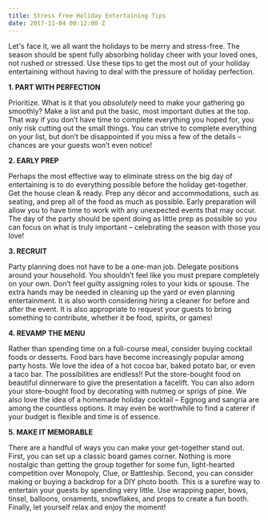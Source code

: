 ```yaml
---
title: Stress Free Holiday Entertaining Tips
date: 2017-11-04 00:12:00 Z
---
```


Let's face it, we all want the holidays to be merry and stress-free. The season should be spent fully absorbing holiday cheer with your loved ones, not rushed or stressed. Use these tips to get the most out of your holiday entertaining without having to deal with the pressure of holiday perfection.

**1. PART WITH PERFECTION**

Prioritize. What is it that you *absolutely* need to make your gathering go smoothly? Make a list and put the basic, most important duties at the top. That way if you don’t have time to complete everything you hoped for, you only risk cutting out the small things. You can strive to complete everything on your list, but don’t be disappointed if you miss a few of the details – chances are your guests won’t even notice!

**2. EARLY PREP**

Perhaps the most effective way to eliminate stress on the big day of entertaining is to do everything possible before the holiday get-together. Get the house clean & ready. Prep any décor and accommodations, such as seating, and prep all of the food as much as possible. Early preparation will allow you to have time to work with any unexpected events that may occur. The day of the party should be spent doing as little prep as possible so you can focus on what is truly important – celebrating the season with those you love!

**3. RECRUIT**

Party planning does not have to be a one-man job. Delegate positions around your household. You shouldn’t feel like you must prepare completely on your own. Don’t feel guilty assigning roles to your kids or spouse. The extra hands may be needed in cleaning up the yard or even planning entertainment. It is also worth considering hiring a cleaner for before and after the event. It is also appropriate to request your guests to bring something to contribute, whether it be food, spirits, or games!

**4. REVAMP THE MENU**

Rather than spending time on a full-course meal, consider buying cocktail foods or desserts. Food bars have become increasingly popular among party hosts. We love the idea of a hot cocoa bar, baked potato bar, or even a taco bar. The possibilities are endless!! Put the store-bought food on beautiful dinnerware to give the presentation a facelift. You can also adorn your store-bought food by decorating with nutmeg or sprigs of pine. We also love the idea of a homemade holiday cocktail – Eggnog and sangria are among the countless options. It may even be worthwhile to find a caterer if your budget is flexible and time is of essence.

**5. MAKE IT MEMORABLE**

There are a handful of ways you can make your get-together stand out. First, you can set up a classic board games corner. Nothing is more nostalgic than getting the group together for some fun, light-hearted competition over Monopoly, Clue, or Battleship. Second, you can consider making or buying a backdrop for a DIY photo booth. This is a surefire way to entertain your guests by spending very little. Use wrapping paper, bows, tinsel, balloons, ornaments, snowflakes, and props to create a fun booth. Finally, let yourself relax and enjoy the moment!